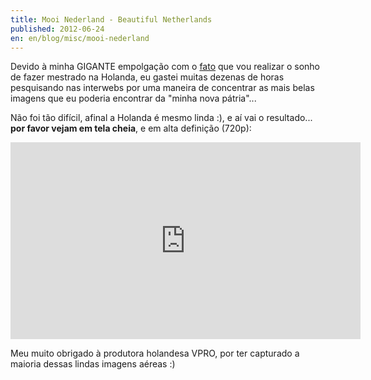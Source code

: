 ```yaml
---
title: Mooi Nederland - Beautiful Netherlands
published: 2012-06-24
en: en/blog/misc/mooi-nederland
---
```


Devido à minha GIGANTE empolgação com o [fato][1] que vou realizar o sonho de fazer mestrado na Holanda,
eu gastei muitas dezenas de horas pesquisando nas interwebs por uma maneira de concentrar
as mais belas imagens que eu poderia encontrar da "minha nova pátria"...

Não foi tão difícil, afinal a Holanda é mesmo linda :), e aí vai o resultado...
**por favor vejam em tela cheia**, e em alta definição (720p):

<iframe width="560" height="315" src="http://www.youtube.com/embed/j5nqowF4YQs" frameborder="0" allowfullscreen></iframe>

Meu muito obrigado à produtora holandesa VPRO, por ter capturado a maioria dessas lindas imagens aéreas :)

[1]: </pt/blog/ac/sol-iustitiae-ilustra-nos>
